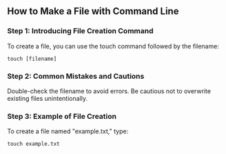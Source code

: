 ## How to Make a File with Command Line

### Step 1: Introducing File Creation Command

To create a file, you can use the touch command followed by the filename:

```
touch [filename]
```

### Step 2: Common Mistakes and Cautions

Double-check the filename to avoid errors.
Be cautious not to overwrite existing files unintentionally.

### Step 3: Example of File Creation

To create a file named "example.txt," type:

```
touch example.txt
```
